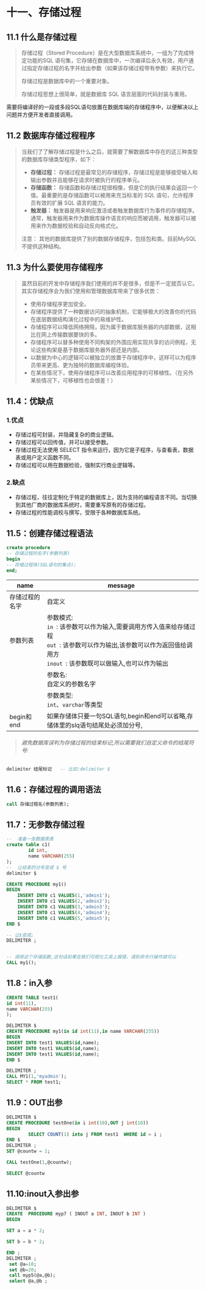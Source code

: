 # 十一、存储过程



## 11.1 什么是存储过程



> 存储过程（Stored Procedure）是在大型数据库系统中，一组为了完成特定功能的SQL 语句集，它存储在数据库中，一次编译后永久有效，用户通过指定存储过程的名字并给出参数（如果该存储过程带有参数）来执行它。
>
> 存储过程是数据库中的一个重要对象。
>
> 存储过程思想上很简单，就是数据库 SQL 语言层面的代码封装与重用。



需要将编译好的一段或多段SQL语句放置在数据库端的存储程序中，以便解决以上问题并方便开发者直接调用。



## 11.2 数据库存储过程程序



> 当我们了了解存储过程是什么之后，就需要了解数据库中存在的这三种类型的数据库存储类型程序，如下：
>
> - **存储过程：** 存储过程是最常见的存储程序，存储过程是能够接受输入和输出参数并且能够在请求时被执行的程序单元。
> - **存储函数：** 存储函数和存储过程很相像，但是它的执行结果会返回一个值。最重要的是存储函数可以被用来充当标准的 SQL 语句，允许程序员有效的扩展 SQL 语言的能力。
> - **触发器：** 触发器是用来响应激活或者触发数据库行为事件的存储程序。通常，触发器用来作为数据库操作语言的响应而被调用，触发器可以被用来作为数据校验和自动反向格式化。
>
> 注意： 其他的数据库提供了别的数据存储程序，包括包和类。目前MySQL不提供这种结构。



## 11.3 为什么要使用存储程序



> 虽然目前的开发中存储程序我们使用的并不是很多，但是不一定就否认它。其实存储程序会为我们使用和管理数据库带来了很多优势：
>
> - 使用存储程序更加安全。
> - 存储程序提供了一种数据访问的抽象机制，它能够极大的改善你的代码在底层数据结构演化过程中的易维护性。
> - 存储程序可以降低网络拥阻，因为属于数据库服务器的内部数据，这相比在网上传输数据要快的多。
> - 存储程序可以替多种使用不同构架的外围应用实现共享的访问例程，无论这些构架是基于数据库服务器外部还是内部。
> - 以数据为中心的逻辑可以被独立的放置于存储程序中，这样可以为程序员带来更高、更为独特的数据库编程体验。
> - 在某些情况下，使用存储程序可以改善应用程序的可移植性。（在另外某些情况下，可移植性也会很差！）



## 11.4：优缺点



### 1.优点



- 存储过程可封装，并隐藏复杂的商业逻辑。
- 存储过程可以回传值，并可以接受参数。
- 存储过程无法使用 SELECT 指令来运行，因为它是子程序，与查看表，数据表或用户定义函数不同。
- 存储过程可以用在数据检验，强制实行商业逻辑等。



### 2.缺点



- 存储过程，往往定制化于特定的数据库上，因为支持的编程语言不同。当切换到其他厂商的数据库系统时，需要重写原有的存储过程。
- 存储过程的性能调校与撰写，受限于各种数据库系统。



## 11.5：创建存储过程语法



```sql
create procedure
-- 存储过程的名字(参数列表)
begin 
-- 存储过程体(SQL语句的集合);
end;
```



| name           | message                                                      |
| -------------- | ------------------------------------------------------------ |
| 存储过程的名字 | 自定义                                                       |
| 参数列表       | 参数模式:<br/>`in `: 该参数可以作为输入,需要调用方传入值来给存储过程<br>`out `: 该参数可以作为输出,该参数可以作为返回值给调用方<br>`inout `: 该参数既可以做输入,也可以作为输出 |
|                | 参数名:<br/>自定义的参数名字                                 |
|                | 参数类型:<br/>`int`、`varchar`等类型                         |
| begin和end     | 如果存储体只要一句SQL语句,begin和end可以省略,存储体里的slq语句结尾处必须加分号, |



> ###### 避免数据库误判为存储过程的结束标记,所以需要我们自定义命令的结尾符号: 



```sql
delimiter 结尾标记   -- 比如:delimiter $
```



## 11.6：存储过程的调用语法



```sql
call 存储过程名(参数列表); 
```



## 11.7：无参数存储过程



```sql
--  准备一张数据表表
create table c1(
		id int,
		name VARCHAR(255)
);
--  让结束的分号变成 $ 号
delimiter $

CREATE PROCEDURE my1()
BEGIN
	INSERT INTO c1 VALUES(1,'admin1');
	INSERT INTO c1 VALUES(2,'admin2');
	INSERT INTO c1 VALUES(3,'admin3');
	INSERT INTO c1 VALUES(4,'admin4');
	INSERT INTO c1 VALUES(5,'admin5');
END $

-- 让$变成;
DELIMITER ;


-- 调用这个存储函数,这句话如果在我们可视化工具上报错，请到命令行操作就可以
CALL my1();
```



## 11.8：in入参



```sql
CREATE TABLE test1(
id int(11),
name VARCHAR(255)
);

DELIMITER $
CREATE PROCEDURE my1(in id int(11),in name VARCHAR(255))
BEGIN 
INSERT INTO test1 VALUES(id,name);
INSERT INTO test1 VALUES(id,name);
INSERT INTO test1 VALUES(id,name);
END $

DELIMITER ;
CALL MY1(1,'myadmin');
SELECT * FROM test1;
```



## 11.9：OUT出参



```sql
DELIMITER $
CREATE PROCEDURE testOne(in i int(10),OUT j int(10))
BEGIN 
		SELECT COUNT(1) into j FROM test1  WHERE id = i ; 
END $
DELIMITER ;
SET @countw = 1;

CALL testOne(1,@countw);

SELECT @countw
```





## 11.10:inout入参出参



```sql
DELIMITER $
CREATE  PROCEDURE myp7 ( INOUT a INT, INOUT b INT ) 
BEGIN

SET a = a * 2;

SET b = b * 2;

END ;
DELIMITER ;
 set @a=10;
 set @b=20;
 call myp5(@a,@b);
 select @a,@b ;
```





